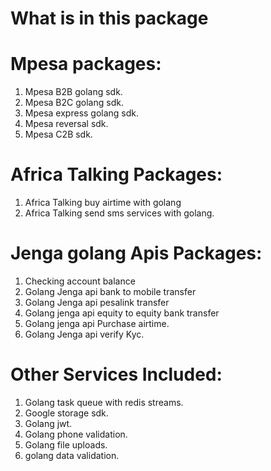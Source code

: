 # What is in this package

# Mpesa packages:

1. Mpesa B2B golang sdk.
2. Mpesa B2C golang sdk.
3. Mpesa express golang sdk.
4. Mpesa reversal sdk.
5. Mpesa C2B sdk.

# Africa Talking Packages:

1. Africa Talking buy airtime with golang
2. Africa Talking send sms services with golang.

# Jenga golang Apis Packages:

1. Checking account balance
2. Golang Jenga api bank to mobile transfer
3. Golang Jenga api pesalink transfer
4. Golang jenga api equity to equity bank transfer
5. Golang jenga api Purchase airtime.
6. Golang Jenga api verify Kyc.

# Other Services Included:

1. Golang task queue with redis streams.
2. Google storage sdk.
3. Golang jwt.
4. Golang phone validation.
5. Golang file uploads.
6. golang data validation.